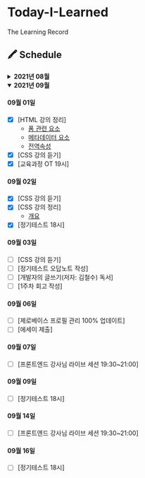 # Today-I-Learned

The Learning Record

## 🖍 Schedule

<details>
<summary><b>2021년 08월</b></summary>

#### 08월 28일

- [x] [HTML 강의 듣기]
- [x] [HTML 강의 정리]
  - [개요](https://github.com/canmarkme/Today-ILearned/blob/main/HTML/outline.md)
  - [실습환경](https://github.com/canmarkme/Today-ILearned/blob/main/HTML/setting.md)

#### 08월 29일

- [x] [HTML 강의 듣기]
- [x] [HTML 강의 정리]
  - [HTML이란?](https://github.com/canmarkme/Today-ILearned/blob/main/HTML/what_is_HTML.md)
  - [텍스트 요소](https://github.com/canmarkme/Today-ILearned/blob/main/HTML/text_elements.md)
- [x] [마크다운 공부]

#### 08월 30일

- [x] [HTML 강의 정리]
  - [구조를 나타내는 요소](https://github.com/canmarkme/Today-ILearned/blob/main/HTML/structure_element.md)
  - [목록과 표](https://github.com/canmarkme/Today-ILearned/blob/main/HTML/listNtable.md)

#### 08월 31일

- [x] [HTML 강의 정리]
  - [임베디드 요소](https://github.com/canmarkme/Today-ILearned/blob/main/HTML/embeded_element.md)

</details>

<details open>
  <summary><b>2021년 09월</b></summary>

#### 09월 01일

- [x] [HTML 강의 정리]
  - [폼 관련 요소](https://github.com/canmarkme/Today-ILearned/blob/main/HTML/form_element.md)
  - [메타데이터 요소](https://github.com/canmarkme/Today-ILearned/blob/main/HTML/metadata_element.md)
  - [전역속성](https://github.com/canmarkme/Today-ILearned/blob/main/HTML/global_attribute.md)
- [x] [CSS 강의 듣기]
- [x] [교육과정 OT 19시]

#### 09월 02일

- [x] [CSS 강의 듣기]
- [x] [CSS 강의 정리]
  - [개요](https://github.com/canmarkme/Today-ILearned/blob/main/CSS/outline.md)
- [x] [정기테스트 18시]

#### 09월 03일

- [ ] [CSS 강의 듣기]
- [ ] [정기테스트 오답노트 작성]
- [ ] [개발자의 글쓰기(저자: 김철수) 독서]
- [ ] [1주차 회고 작성]

#### 09월 06일

- [ ] [제로베이스 프로필 관리 100% 업데이트]
- [ ] [에세이 제출]

#### 09월 07일

- [ ] [프론트엔드 강사님 라이브 세션 19:30~21:00]

#### 09월 09일

- [ ] [정기테스트 18시]

#### 09월 14일

- [ ] [프론트엔드 강사님 라이브 세션 19:30~21:00]

#### 09월 16일

- [ ] [정기테스트 18시]

</details>
